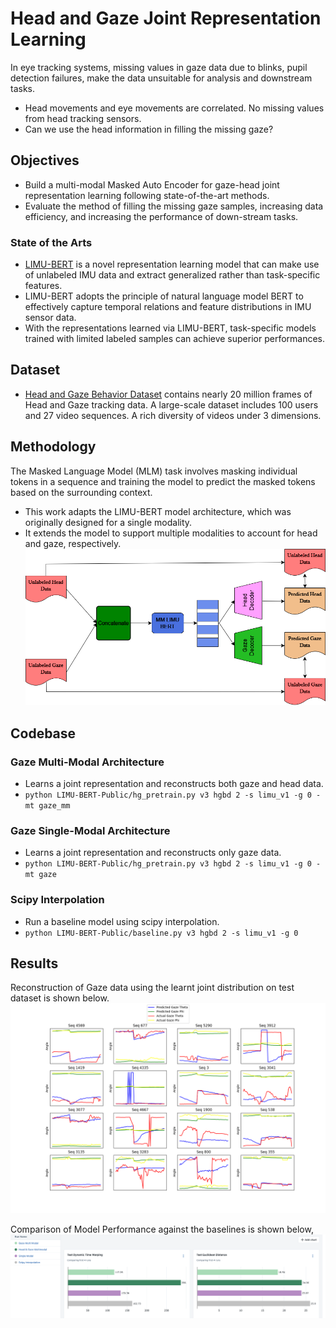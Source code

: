 # Head and Gaze Joint Representation Learning
In eye tracking systems, missing values in gaze data due to blinks, pupil detection failures, make the data unsuitable for analysis and downstream tasks. 
- Head movements and eye movements are correlated. No missing values from head tracking sensors. 
- Can we use the head information in filling the missing gaze?

## Objectives
- Build a multi-modal Masked Auto Encoder for gaze-head joint representation learning following state-of-the-art methods.
- Evaluate the method of filling the missing gaze samples, increasing data efficiency, and increasing the performance of down-stream tasks.

### State of the Arts
- [LIMU-BERT](https://github.com/dapowan/LIMU-BERT-Public) is a novel representation learning model that can make use of unlabeled IMU data and extract generalized rather than task-specific features. 
-  LIMU-BERT adopts the principle of natural language model BERT to effectively capture temporal relations and feature distributions in IMU sensor data. 
- With the representations learned via LIMU-BERT, task-specific models trained with limited labeled samples can achieve superior performances. 

## Dataset
- [Head and Gaze Behavior Dataset](https://cuhksz-inml.github.io/head_gaze_dataset/) contains nearly 20 million frames of Head and Gaze tracking data. A large-scale dataset includes 100 users and 27 video sequences. A rich diversity of videos under 3 dimensions.

## Methodology
The Masked Language Model (MLM) task involves masking
individual tokens in a sequence and training the model to predict the masked tokens based on the surrounding context.
- This work adapts the LIMU-BERT model architecture, which was originally designed for a single modality. 
- It extends the model to support multiple modalities to account for head and gaze, respectively.
![Architecture Diagram](Docs/architecture_diagram.png)

## Codebase

### Gaze Multi-Modal Architecture
- Learns a joint representation and reconstructs both gaze and head data.
- `python LIMU-BERT-Public/hg_pretrain.py v3 hgbd 2 -s limu_v1 -g 0 -mt gaze_mm`

### Gaze Single-Modal Architecture
- Learns a joint representation and reconstructs only gaze data.
- `python LIMU-BERT-Public/hg_pretrain.py v3 hgbd 2 -s limu_v1 -g 0 -mt gaze`

### Scipy Interpolation
- Run a baseline model using scipy interpolation.
- `python LIMU-BERT-Public/baseline.py v3 hgbd 2 -s limu_v1 -g 0`

## Results
Reconstruction of Gaze data using the learnt joint distribution on test dataset is shown below.
![Reconstruction](Docs/result_reconstruction.png)

Comparison of Model Performance against the baselines is shown below,
![Model_Comparison](Docs/model_comparison.png)
